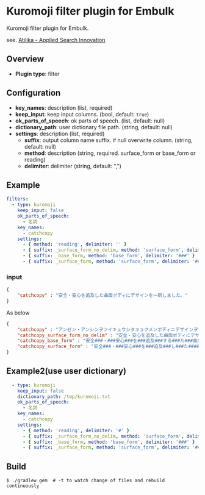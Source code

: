 # Kuromoji filter plugin for Embulk

Kuromoji filter plugin for Embulk.

see. [Atilika - Applied Search Innovation](http://www.atilika.com/en/products/kuromoji.html)

## Overview

* **Plugin type**: filter

## Configuration

- **key_names**: description (list, required)
- **keep_input**: keep input columns. (bool, default: `true`)
- **ok_parts_of_speech**: ok parts of speech. (list, default: null)
- **dictionary_path**: user dictionary file path. (string, default: null)
- **settings**: description (list, required)
    - **suffix**: output column name suffix. if null overwrite column. (string, default: null)
    - **method**: description (string, required. surface_form or base_form or reading)
    - **delimiter**: delimiter (string, default: ",")

## Example

```yaml
filters:
  - type: kuromoji
    keep_input: false
    ok_parts_of_speech:
      - 名詞
    key_names:
      - catchcopy
    settings:
      - { method: 'reading', delimiter: '' }
      - { suffix: _surface_form_no_delim, method: 'surface_form', delimiter: '' }
      - { suffix: _base_form, method: 'base_form', delimiter: '###' }
      - { suffix: _surface_form, method: 'surface_form', delimiter: '###' }
```

### input

```json
{
    "catchcopy" : "安全・安心を追及した曲面ボディにデザインを一新しました。"
}
```

As below

```json
{
    "catchcopy" : "アンゼン・アンシンヲツイキュウシタキョクメンボディニデザインヲイッシン。",
    "catchcopy_surface_form_no_delim" : "安全・安心を追及した曲面ボディにデザインを一新。",
    "catchcopy_base_form" : "安全###・###安心###を###追及###する###た###曲面###ボディ###に###デザイン###を###一新###。",
    "catchcopy_surface_form" : "安全###・###安心###を###追及###し###た###曲面###ボディ###に###デザイン###を###一新###。"
}
```

## Example2(use user dictionary)

```yaml
  - type: kuromoji
    keep_input: false
    dictionary_path: /tmp/kuromoji.txt
    ok_parts_of_speech:
      - 名詞
    key_names:
      - catchcopy
    settings:
      - { method: 'reading', delimiter: '#' }
      - { suffix: _surface_form_no_delim, method: 'surface_form', delimiter: '' }
      - { suffix: _base_form, method: 'base_form', delimiter: '###' }
      - { suffix: _surface_form, method: 'surface_form', delimiter: '###' }
```

## Build

```
$ ./gradlew gem  # -t to watch change of files and rebuild continuously
```
